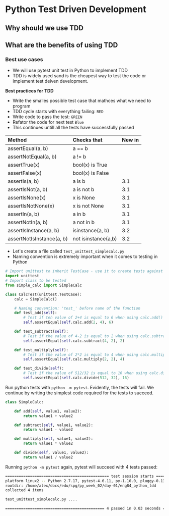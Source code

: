 # Python Test Driven Development

## Why should we use TDD
## What are the benefits of using TDD

### Best use cases
- We will use pytest unit test in Python to implement TDD
- TDD is widely used sand is the cheapest way to test the code or implement test deiven development.

**Best practices for TDD**
- Write the smalles possible test case that mathces what we need to program
- TDD cycle starts with everything failing: `RED`
- Write code to pass the test: `GREEN`
- Refator the code for next test `Blue`
- This continues untill all the tests have successfully passed

|Method |   Checks that|   New in |
|:---|:---|:---|
|assertEqual(a, b)        | a == b              ||
|assertNotEqual(a, b)     |    a != b              ||  
|assertTrue(x)            |    bool(x) is True     ||  
|assertFalse(x)           |    bool(x) is False    ||  
|assertIs(a, b)           |    a is b             |3.1|
|assertIsNot(a, b)        |    a is not b          |3.1|
|assertIsNone(x)          |    x is None           |3.1|
|assertIsNotNone(x)       |    x is not None       |3.1|
|assertIn(a, b)           |    a in b              |3.1|
|assertNotIn(a, b)        |    a not in b         |3.1|
|assertIsInstance(a, b)   |    isinstance(a, b)    |3.2|
|assertNotIsInstance(a, b)|    not isinstance(a,b) |3.2|

- Let's create a file called `test_unittest_simplecalc.py`
- Naming convention is extremely important when it comes to testing in Python

```python
# Import unittest to inherit TestCase - use it to create tests against our code.
import unittest
# Import class to be tested
from simple_calc import SimpleCalc

class CalcTest(unittest.TestCase):
    calc = SimpleCalc()

    # Naming convention: 'test_' before name of the function
    def test_add(self):
        # Test if teh value of 2+4 is equal to 6 when using calc.add()
        self.assertEqual(self.calc.add(2, 4), 6)

    def test_subtract(self):
        # Test if the value of 4-2 is equal to 2 when using calc.subtract()
        self.assertEqual(self.calc.subtract(4, 2), 2)

    def test_multiply(self):
        # Test if the value of 2*2 is equal to 4 when using calc.multiply()
        self.assertEqual(self.calc.multiply(2, 2), 4)

    def test_divide(self):
        # Test if the value of 512/32 is equal to 16 when using calc.divide()
        self.assertEqual(self.calc.divide(512, 32), 16)
```
Run python tests with `python -m pytest`. Evidently, the tests will fail.
We continue by writing the simplest code required for the tests to succeed.
```python
class SimpleCalc:

    def add(self, value1, value2):
        return value1 + value2

    def subtract(self, value1, value2):
        return value1 - value2

    def multiply(self, value1, value2):
        return value1 * value2

    def divide(self, value1, value2):
        return value1 / value2
```
Running `python -m pytest` again, pytest will succeed with 4 tests passed:
```bash
============================================== test session starts ===============================================
platform linux2 -- Python 2.7.17, pytest-4.6.11, py-1.10.0, pluggy-0.13.1
rootdir: /home/alex/docs/edu/spg/py_week_02/day-01/eng84_python_tdd
collected 4 items

test_unittest_simplecalc.py ....                                                                           [100%]

============================================ 4 passed in 0.03 seconds ============================================
```

